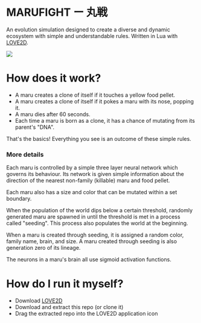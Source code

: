 # MARUFIGHT ー 丸戦
An evolution simulation designed to create a diverse and dynamic ecosystem with simple and understandable rules. Written in Lua with [LOVE2D](https://love2d.org/).



![](marufight.gif)



# How does it work?

- A maru creates a clone of itself if it touches a yellow food pellet.
- A maru creates a clone of itself if it pokes a maru with its nose, popping it.
- A maru dies after 60 seconds.
- Each time a maru is born as a clone, it has a chance of mutating from its parent's "DNA".



That's the basics! Everything you see is an outcome of these simple rules.



### More details

Each maru is controlled by a simple three layer neural network which governs its behaviour. Its network is given simple information about the direction of the nearest non-family (killable) maru and food pellet. 

Each maru also has a size and color that can be mutated within a set boundary.

When the population of the world dips below a certain threshold, randomly generated maru are spawned in until the threshold is met in a process called "seeding". This process also populates the world at the beginning.

When a maru is created through seeding, it is assigned a random color, family name, brain, and size. A maru created through seeding is also generation zero of its lineage.

The neurons in a maru's brain all use sigmoid activation functions.



# How do I run it myself?

- Download [LOVE2D](https://love2d.org/)
- Download and extract this repo (or clone it)
- Drag the extracted repo into the LOVE2D application icon